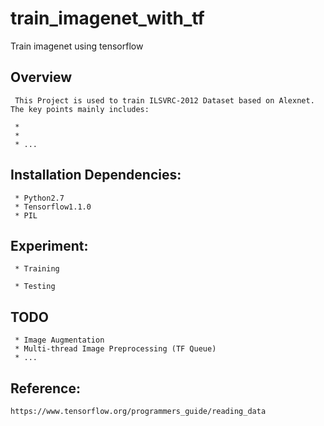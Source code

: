 # train_imagenet_with_tf
Train imagenet using tensorflow


##	 Overview

     This Project is used to train ILSVRC-2012 Dataset based on Alexnet. The key points mainly includes:

     *
     *
     * ...

##	 Installation Dependencies:
	 * Python2.7
	 * Tensorflow1.1.0
	 * PIL

## Experiment:
	 * Training
	 
	 * Testing
	 

##	 TODO

     * Image Augmentation
     * Multi-thread Image Preprocessing (TF Queue)
     * ...


##	 Reference:
	https://www.tensorflow.org/programmers_guide/reading_data
